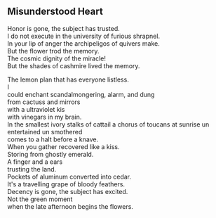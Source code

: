 Misunderstood Heart
-------------------
Honor is gone, the subject has trusted.  
I do not execute in the university of furious shrapnel.  
In your lip of anger the archipeligos of quivers make.  
But the flower trod the memory.  
The cosmic dignity of the miracle!  
But the shades of cashmire lived the memory.  
  
The lemon plan that has everyone listless.  
I  
could enchant scandalmongering, alarm, and dung  
from cactuss and mirrors  
with a ultraviolet kis  
with vinegars in my brain.  
In the smallest ivory stalks of cattail a chorus of toucans at sunrise un entertained un smothered  
comes to a halt before a knave.  
When you gather recovered like a kiss.  
Storing from ghostly emerald.  
A finger and a ears  
trusting the land.  
Pockets of aluminum converted into cedar.  
It's a travelling grape of bloody feathers.  
Decency is gone, the subject has excited.  
Not the green moment  
when the late afternoon begins the flowers.  
